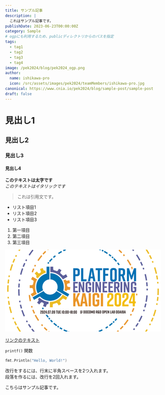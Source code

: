 ```yaml
---
title: サンプル記事
description: |
  これはサンプル記事です。
publishDate: 2023-06-23T00:00:00Z
category: Sample
# ogpにも利用するため、publicディレクトリからのパスを指定
tags:
  - tag1
  - tag2
  - tag3
  - tag4
image: /pek2024/blog/pek2024_ogp.png
author:
  name: ishikawa-pro
  icon: /src/assets/images/pek2024/teamMembers/ishikawa-pro.jpg
canonical: https://www.cnia.io/pek2024/blog/sample-post/sample-post
draft: false
---
```


<!-- 見出し -->

# 見出し1

## 見出し2

### 見出し3

#### 見出し4

<!-- テキスト -->

**このテキストは太字です**  
_このテキストはイタリックです_

> これは引用文です。

<!-- リスト -->

- リスト項目1
- リスト項目2
- リスト項目3

1. 第一項目
2. 第二項目
3. 第三項目

<!-- 画像 -->

![PEK2024ロゴ](../../../public/pek2024/blog/sample-post/pek2024_logo.png)

<!-- リンク -->

[リンクのテキスト](https://www.cnia.io)

<!-- コード -->

`printf()` 関数

```go
fmt.Println("Hello, World!")
```

<!-- 改行・段落 -->

改行をするには、行末に半角スペースを2つ入れます。  
段落を作るには、改行を2回入れます。

こちらはサンプル記事です。
